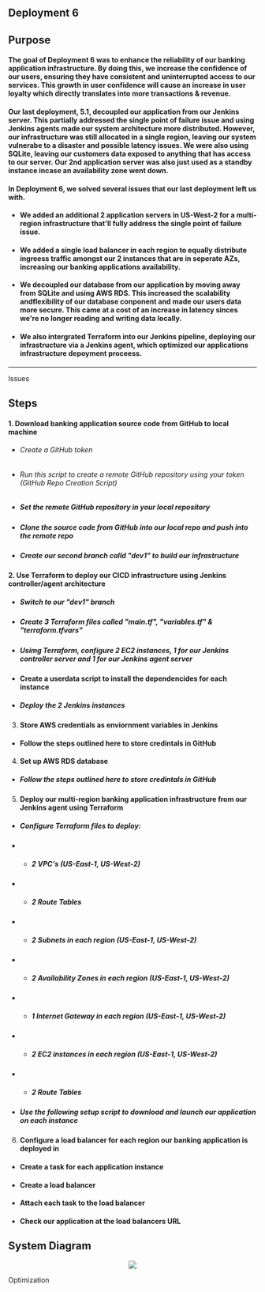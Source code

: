 ## Deployment 6

## Purpose
#### The goal of Deployment 6 was to enhance the reliability of our banking application infrastructure. By doing this, we increase the confidence of our users, ensuring they have consistent and uninterrupted access to our services. This growth in user confidence will cause an increase in user loyalty which directly translates into more transactions & revenue.

#### Our last deployment, 5.1, decoupled our application from our Jenkins server. This partially addressed the single point of failure issue and using Jenkins agents made our system architecture more distributed. However, our infrastructure was still allocated in a single region, leaving our system vulnerabe to a disaster and possible latency issues. We were also using SQLite, leaving our customers data exposed to anything that has access to our server. Our 2nd application server was also just used as a standby instance incase an availability zone went down.

#### In Deployment 6, we solved several issues that our last deployment left us with.
* #### We added an additional 2 application servers in US-West-2 for a multi-region infrastructure that'll fully address the single point of failure issue.
* #### We added a single load balancer in each region to equally distribute ingreess traffic amongst our 2 instances that are in seperate AZs, increasing our banking applications availability.
* #### We decoupled our database from our application by moving away from SQLite and using AWS RDS. This increased the scalability andflexibility of our database conponent and made our users data more secure. This came at a cost of an increase in latency sinces we're no longer reading and writing data locally.
* #### We also intergrated Terraform into our Jenkins pipeline, deploying our infrastructure via a Jenkins agent, which optimized our applications infrastructure depoyment proceess.

___

Issues



## Steps

#### 1. Download banking application source code from GitHub to local machine
* ###### Create a GitHub token
* ###### Run this script to create a remote GitHub repository using your token (GitHub Repo Creation Script)
* ##### Set the remote GitHub repository in your local repository
* ##### Clone the source code from GitHub into our local repo and push into the remote repo
* ##### Create our second branch calld "dev1" to build our infrastructure

#### 2. Use Terraform to deploy our CICD infrastructure using Jenkins controller/agent architecture
* ##### Switch to our "dev1" branch
* ##### Create 3 Terraform files called "main.tf", "variables.tf" & "terraform.tfvars"
* ##### Usimg Terraform, configure 2 EC2 instances, 1 for our Jenkins controller server and 1 for our Jenkins agent server
* #### Create a userdata script to install the dependencides for each instance
* ##### Deploy the 2 Jenkins instances

3. #### Store AWS credentials as enviornment variables in Jenkins
* #### Follow the steps outlined here to store credintals in GitHub

4. #### Set up AWS RDS database
* ##### Follow the steps outlined here to store credintals in GitHub

5. #### Deploy our multi-region banking application infrastructure from our Jenkins agent using Terraform
* ##### Configure Terraform files to deploy:
*    * ##### 2 VPC's (US-East-1, US-West-2)
*    * ##### 2 Route Tables
*    * ##### 2 Subnets in each region (US-East-1, US-West-2)
*    * ##### 2 Availability Zones in each region (US-East-1, US-West-2)
*    * ##### 1 Internet Gateway in each region (US-East-1, US-West-2)
*    * ##### 2 EC2 instances in each region (US-East-1, US-West-2)
*    * ##### 2 Route Tables
* ##### Use the following setup script to download and launch our application on each instance

6. #### Configure a load balancer for each region our banking application is deployed in
* #### Create a task for each application instance
* #### Create a load balancer
* #### Attach each task to the load balancer
* #### Check our application at the load balancers URL




## System Diagram

<p align="center">
<img src="https://github.com/djtoler2/Deployment6/blob/main/assets/dp6duagram.png">
</p>

Optimization
